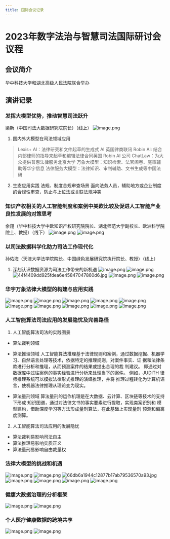 ```yaml
---
title: 国际会议记录
---
```

# 2023年数字法治与智慧司法国际研讨会议程
## 会议简介
华中科技大学和湖北高级人民法院联合举办
## 演讲记录
### 发挥大模型优势，推动智慧司法跃升
梁新（中国司法大数据研究院院长）（线上）
![image.png](https://raw.githubusercontent.com/Alleyf/PictureMap/main/web_icons/202310211001753.png)
1. 国内外大模型在司法领域应用

> Lexis+ Al：法律研究和文件起草的生成式 Al   英国律商联讯
> Robin Al:  结合内部律师的指导来起草和编辑法律合同英国 Robin Al 公司
> ChatLaw：为大众提供普惠法律服务北京大学
> 万象大模型：知识检索、法官阅卷、庭审辅助等华宇信息
> 法律服务大模型：法律知识、审判辅助、文书生成等中国法研

2. 生态应用实践
法规、制度合规审查场景
面向法务人员，辅助地方或企业制度的合规性审查，防止与上位法或关联法规冲突
### 知识产权相关的人工智能制度和案例中美欧比较及促进人工智能产业良性发展的对策思考
余翔（华中科技大学中欧知识产权研究院院长、湖北师范大学副校长、欧洲科学院院士、教授）（线下）
![image.png](https://raw.githubusercontent.com/Alleyf/PictureMap/main/web_icons/202310211113561.png)
![image.png](https://raw.githubusercontent.com/Alleyf/PictureMap/main/web_icons/202310211116571.png)
### 以司法数据科学化助力司法工作现代化
孙佑海（天津大学法学院院长、中国绿色发展研究院执行院长、教授）（线上）
1. 深刻认识数据资源为司法工作带来的新机遇
![image.png](https://raw.githubusercontent.com/Alleyf/PictureMap/main/web_icons/202310211121471.png)
![image.png](https://raw.githubusercontent.com/Alleyf/PictureMap/main/web_icons/202310211122730.png)
![44f4409dd925fdea6e45847047860d6.jpg](https://raw.githubusercontent.com/Alleyf/PictureMap/main/web_icons/202310211126416.png)
![image.png](https://raw.githubusercontent.com/Alleyf/PictureMap/main/web_icons/202310211557538.png)
![image.png](https://raw.githubusercontent.com/Alleyf/PictureMap/main/web_icons/202310211603381.png)
### 华宇万象法律大模型的构建与应用实践
![image.png](https://raw.githubusercontent.com/Alleyf/PictureMap/main/web_icons/202310211626338.png)
![image.png](https://raw.githubusercontent.com/Alleyf/PictureMap/main/web_icons/202310211626425.png)
![image.png](https://raw.githubusercontent.com/Alleyf/PictureMap/main/web_icons/202310211628608.png)
![image.png](https://raw.githubusercontent.com/Alleyf/PictureMap/main/web_icons/202310211628110.png)
![image.png](https://raw.githubusercontent.com/Alleyf/PictureMap/main/web_icons/202310211628280.png)
![image.png](https://raw.githubusercontent.com/Alleyf/PictureMap/main/web_icons/202310211629206.png)
![image.png](https://raw.githubusercontent.com/Alleyf/PictureMap/main/web_icons/202310211630746.png)
![image.png](https://raw.githubusercontent.com/Alleyf/PictureMap/main/web_icons/202310211630068.png)
![image.png](https://raw.githubusercontent.com/Alleyf/PictureMap/main/web_icons/202310211630040.png)
![image.png](https://raw.githubusercontent.com/Alleyf/PictureMap/main/web_icons/202310211631968.png)
### 人工智能算法司法应用的发展隐忧及完善路径
1. 人工智能算法司法的实践图景

- 算法裁判领域

- 算法推理领域
人工智能算法推理基于法律规则和案例，通过数据挖掘、机器学
习、自然语言处理等技术，依据特定的推理规则，对案件事实、证
据和法律条款进行分析和推理，从而预测案件的结果或提出合理的裁
判建议。
即通过对数据库中过往案例的事实经验进行分析来处理当下的案件。
例如，JUDITH 律师推理系统可以模拟法律形式推理的演绎推理，并将
推理过程转化为计算机语言，使机器法律推理从理论变为现实。
- 算法量刑领域
算法量刑的运作机理是在大数据、云计算、区块链等技术的支持下形成
知识图谱，通过对法律文书的事实要素进行提取，实现类案识别和
模型建构，借助深度学习等方法形成量刑算法，在此基础上实现量刑
预测和偏离度测算。
2. 人工智能算法司法应用的发展隐忧

- 算法裁判易影响司法自主
- 算法推理易影响实质正义
- 算法量刑易影响自由裁量权

### 法律大模型的挑战和机遇
![image.png](https://raw.githubusercontent.com/Alleyf/PictureMap/main/web_icons/202310212036409.png)
![image.png](https://raw.githubusercontent.com/Alleyf/PictureMap/main/web_icons/202310212037457.png)
![66db6a1944c12877b17ab79536570a93.jpg](https://raw.githubusercontent.com/Alleyf/PictureMap/main/web_icons/202310212249410.png?token=AWSLQPZXBIK2XXJMJHUYP3DFGPSUO)
![image.png](https://raw.githubusercontent.com/Alleyf/PictureMap/main/web_icons/202310212040935.png?token=AWSLQP4MTXWPPLXJNFIRZ53FGPDOQ)
![image.png](https://raw.githubusercontent.com/Alleyf/PictureMap/main/web_icons/202310212041619.png?token=AWSLQP55Q5A42HXTHBDZFR3FGPDS6)
![image.png](https://raw.githubusercontent.com/Alleyf/PictureMap/main/web_icons/202310212044116.png?token=AWSLQP3E6F4A7QCNOLHBDMTFGPD7A)
![image.png](https://raw.githubusercontent.com/Alleyf/PictureMap/main/web_icons/202310212046798.png?token=AWSLQPY6AD6T4TLVQDDJJU3FGPEFK)
### 健康大数据治理的分析框架
![image.png](https://raw.githubusercontent.com/Alleyf/PictureMap/main/web_icons/202310212103037.png?token=AWSLQP5YH5V7NDMBX54W763FGPGHK)
![image.png](https://raw.githubusercontent.com/Alleyf/PictureMap/main/web_icons/202310212112631.png?token=AWSLQP5LLB6TINVTZ7ZMNI3FGPHH6)
### 个人医疗健康数据的跨境共享
![image.png](https://raw.githubusercontent.com/Alleyf/PictureMap/main/web_icons/202310212116881.png?token=AWSLQPZYGUEXCCYNL7AZLYDFGPHVC)
![image.png](https://raw.githubusercontent.com/Alleyf/PictureMap/main/web_icons/202310212129914.png?token=AWSLQPYQLHYXYKKJFFP3YJDFGPJGU)
